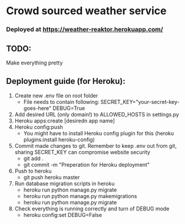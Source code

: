 # Crowd sourced weather service

### Deployed at https://weather-reaktor.herokuapp.com/

## TODO:
Make everything pretty


## Deployment guide (for Heroku):

1) Create new .env file on root folder
    * File needs to contain following:
    SECRET_KEY="your-secret-key-goes-here"
    DEBUG=True
2) Add desired URL (only domain!) to ALLOWED_HOSTS in settings.py
3) Heroku apps:create [desiredn app name]
4) Heroku config:push
    * You might have to install Heroku config plugin for this
    (heroku plugins:install heroku-config)
5) Commit made changes to git. Remember to keep .env out from git,
sharing SECRET_KEY can compromise  website security
    * git add .
    * git commit -m "Preperation for Heroku deployment"
6) Push to heroku
    * git push heroku master
7) Run database migration scripts in heroku
    * heroku run python manage.py migrate
    * heroku run python manage.py makemigrations
    * heroku run python manage.py migrate
8) Check everything is running correctly and turn of DEBUG mode
    * heroku config:set DEBUG=False
